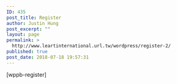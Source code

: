 ```yaml
---
ID: 435
post_title: Register
author: Justin Hung
post_excerpt: ""
layout: page
permalink: >
  http://www.leartinternational.url.tw/wordpress/register-2/
published: true
post_date: 2018-07-18 19:57:31
---
```

[wppb-register]